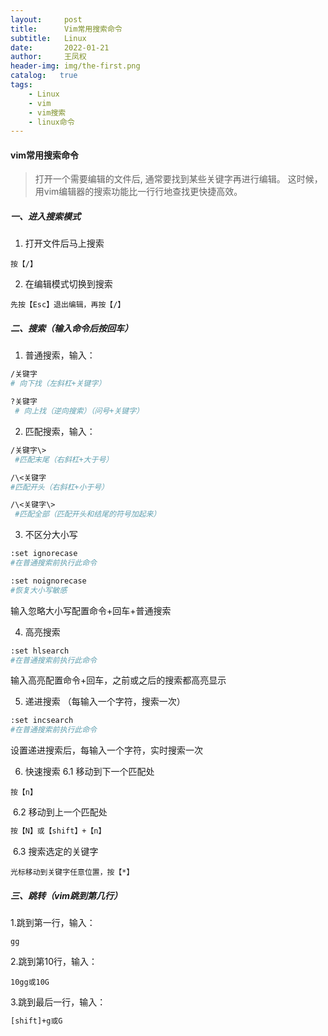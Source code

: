 ```yaml
---
layout:     post
title:      Vim常用搜索命令
subtitle:   Linux
date:       2022-01-21
author:     王凤权
header-img: img/the-first.png
catalog:   true
tags:
    - Linux
    - vim
    - vim搜索
    - linux命令
---
```


#### vim常用搜索命令

> 打开一个需要编辑的文件后,
>  通常要找到某些关键字再进行编辑。
>  这时候，用vim编辑器的搜索功能比一行行地查找更快捷高效。

##### 一、进入搜索模式

1. 打开文件后马上搜索

```undefined
按【/】
```

2. 在编辑模式切换到搜索

```undefined
先按【Esc】退出编辑，再按【/】
```

##### 二、搜索（输入命令后按回车）

1. 普通搜索，输入：

```bash
/关键字  
# 向下找（左斜杠+关键字）
```

```bash
?关键字 
 # 向上找（逆向搜索）（问号+关键字）
```

2. 匹配搜索，输入：

```bash
/关键字\>   
 #匹配末尾（右斜杠+大于号）
```

```bash
/\<关键字    
#匹配开头（右斜杠+小于号）
```

```bash
/\<关键字\> 
 #匹配全部（匹配开头和结尾的符号加起来）
```

3. 不区分大小写

```bash
:set ignorecase    
#在普通搜索前执行此命令
```

```bash
:set noignorecase  
#恢复大小写敏感
```

输入忽略大小写配置命令+回车+普通搜索

4. 高亮搜索

```bash
:set hlsearch    
#在普通搜索前执行此命令
```

输入高亮配置命令+回车，之前或之后的搜索都高亮显示

5. 递进搜索
    （每输入一个字符，搜索一次）

```bash
:set incsearch   
#在普通搜索前执行此命令
```

设置递进搜索后，每输入一个字符，实时搜索一次

6. 快速搜索
    6.1 移动到下一个匹配处

```undefined
按【n】
```

​	6.2  移动到上一个匹配处

```bash
按【N】或【shift】+【n】
```

​	6.3 搜索选定的关键字

```undefined
光标移动到关键字任意位置，按【*】
```

##### 三、跳转（vim跳到第几行）

1.跳到第一行，输入：

```undefined
gg
```

2.跳到第10行，输入：

```undefined
10gg或10G
```

3.跳到最后一行，输入：

```bash
[shift]+g或G
```


